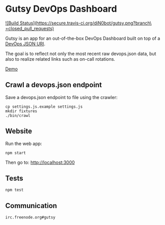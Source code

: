 # Gutsy DevOps Dashboard

[![Build Status](https://secure.travis-ci.org/diN0bot/gutsy.png?branch\
=closed_pull_requests)](http://travis-ci.org/diN0bot/gutsy)

Gutsy is an app for an out-of-the-box DevOps Dashboard built on top of a
[DevOps JSON URI](/racker/devopsjson).

The goal is to reflect not only the most recent raw devops.json data,
but also to realize related links such as on-call rotations.

[Demo](http://gutsy.nodejitsu.com/)

## Crawl a devops.json endpoint

Save a devops.json endpoint to file using the crawler:

```
cp settings.js.example settings.js
mkdir fixtures
./bin/crawl
```

## Website

Run the web app:

```
npm start
```

Then go to: [http://localhost:3000](http://localhost:3000)

## Tests

```
npm test
```

## Communication

```
irc.freenode.org#gutsy
```
